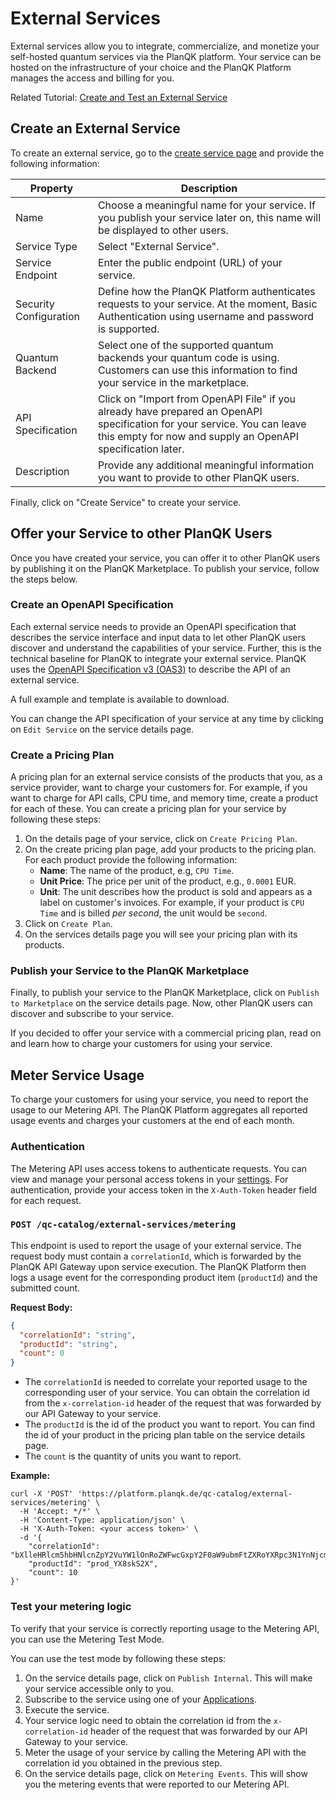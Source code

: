 # External Services

External services allow you to integrate, commercialize, and monetize your self-hosted quantum services via the PlanQK platform.
Your service can be hosted on the infrastructure of your choice and the PlanQK Platform manages the access and billing for you.

Related Tutorial: [Create and Test an External Service](../../tutorials/tutorial-meter-external-service.md)

## Create an External Service

To create an external service, go to the [create service page](https://platform.planqk.de/services/new) and provide the following information:

| Property               | Description                                                                                                                                                                             |
|------------------------|-----------------------------------------------------------------------------------------------------------------------------------------------------------------------------------------|
| Name                   | Choose a meaningful name for your service. If you publish your service later on, this name will be displayed to other users.                                                            |
| Service Type           | Select "External Service".                                                                                                                                                              |
| Service Endpoint       | Enter the public endpoint (URL) of your service.                                                                                                                                        |    
| Security Configuration | Define how the PlanQK Platform authenticates requests to your service. At the moment, Basic Authentication using username and password is supported.                                    |
| Quantum Backend        | Select one of the supported quantum backends your quantum code is using. Customers can use this information to find your service in the marketplace.                                    |
| API Specification      | Click on "Import from OpenAPI File" if you already have prepared an OpenAPI specification for your service. You can leave this empty for now and supply an OpenAPI specification later. |
| Description            | Provide any additional meaningful information you want to provide to other PlanQK users.                                                                                                |

Finally, click on "Create Service" to create your service.

## Offer your Service to other PlanQK Users

Once you have created your service, you can offer it to other PlanQK users by publishing it on the PlanQK Marketplace.
To publish your service, follow the steps below.

### Create an OpenAPI Specification

Each external service needs to provide an OpenAPI specification that describes the service interface and input data to let other PlanQK users discover and understand the capabilities of your service.
Further, this is the technical baseline for PlanQK to integrate your external service.
PlanQK uses the [OpenAPI Specification v3 (OAS3)](https://swagger.io/specification) to describe the API of an external service.

A full example and template is available to <a :href="$withBase('/external-service-api-spec.yaml')"  download>download</a>.

You can change the API specification of your service at any time by clicking on `Edit Service` on the service details page.

### Create a Pricing Plan

A pricing plan for an external service consists of the products that you, as a service provider, want to charge your customers for.
For example, if you want to charge for API calls, CPU time, and memory time, create a product for each of these.
You can create a pricing plan for your service by following these steps:

1. On the details page of your service, click on `Create Pricing Plan`.
2. On the create pricing plan page, add your products to the pricing plan. For each product provide the following information:
    - **Name**: The name of the product, e.g, `CPU Time`.
    - **Unit Price**: The price per unit of the product, e.g., `0.0001` EUR.
    - **Unit**: The unit describes how the product is sold and appears as a label on customer's invoices.
      For example, if your product is `CPU Time` and is billed _per second_, the unit would be `second`.
3. Click on `Create Plan`.
4. On the services details page you will see your pricing plan with its products.

### Publish your Service to the PlanQK Marketplace

Finally, to publish your service to the PlanQK Marketplace, click on `Publish to Marketplace` on the service details page.
Now, other PlanQK users can discover and subscribe to your service.

If you decided to offer your service with a commercial pricing plan, read on and learn how to charge your customers for using your service.

## Meter Service Usage

To charge your customers for using your service, you need to report the usage to our Metering API.
The PlanQK Platform aggregates all reported usage events and charges your customers at the end of each month.

### Authentication

The Metering API uses access tokens to authenticate requests.
You can view and manage your personal access tokens in your [settings](https://platform.planqk.de/settings/access-tokens).
For authentication, provide your access token in the `X-Auth-Token` header field for each request.

### `POST /qc-catalog/external-services/metering`

This endpoint is used to report the usage of your external service.
The request body must contain a `correlationId`, which is forwarded by the PlanQK API Gateway upon service execution.
The PlanQK Platform then logs a usage event for the corresponding product item (`productId`) and the submitted count.

**Request Body:**

```json
{
  "correlationId": "string",
  "productId": "string",
  "count": 0
}
```

- The `correlationId` is needed to correlate your reported usage to the corresponding user of your service.
  You can obtain the correlation id from the `x-correlation-id` header of the request that was forwarded by our API Gateway to your service.
- The `productId` is the id of the product you want to report.
  You can find the id of your product in the pricing plan table on the service details page.
- The `count` is the quantity of units you want to report.

**Example:**

```shell
curl -X 'POST' 'https://platform.planqk.de/qc-catalog/external-services/metering' \
  -H 'Accept: */*' \
  -H 'Content-Type: application/json' \
  -H 'X-Auth-Token: <your access token>' \
  -d '{
    "correlationId": "bXlleHRlcm5hbHNlcnZpY2VuYW1lOnRoZWFwcGxpY2F0aW9ubmFtZXRoYXRpc3N1YnNjcmliZWQ=",
    "productId": "prod_YX8skS2X",
    "count": 10
}'
```

### Test your metering logic

To verify that your service is correctly reporting usage to the Metering API, you can use the Metering Test Mode.

You can use the test mode by following these steps:

1. On the service details page, click on `Publish Internal`. This will make your service accessible only to you.
2. Subscribe to the service using one of your [Applications](https://platform.planqk.de/applications).
3. Execute the service.
4. Your service logic need to obtain the correlation id from the `x-correlation-id` header of the request that was forwarded by our API Gateway to your service.
5. Meter the usage of your service by calling the Metering API with the correlation id you obtained in the previous step.
6. On the service details page, click on `Metering Events`. This will show you the metering events that were reported to our Metering API.
